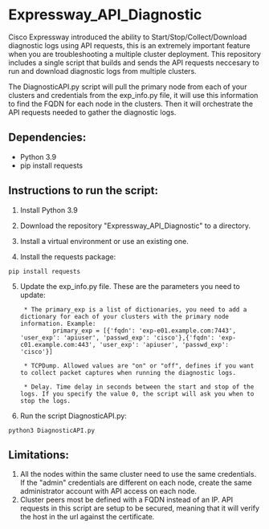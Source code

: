 # Expressway_API_Diagnostic

Cisco Expressway introduced the ability to Start/Stop/Collect/Download diagnostic logs using API requests, this is an extremely important feature when you are troubleshooting a multiple cluster deployment. This repository includes a single script that builds and sends the API requests neccesary to run and download diagnostic logs from multiple clusters. 

The DiagnosticAPI.py script will pull the primary node from each of your clusters and credentials from the exp_info.py file, it will use this information to find the FQDN for each node in the clusters. Then it will orchestrate the API requests needed to gather the diagnostic logs. 

## Dependencies:

- Python 3.9
- pip install requests

## Instructions to run the script: 

1. Install Python 3.9 

2. Download the repository "Expressway_API_Diagnostic" to a directory. 

3. Install a virtual environment or use an existing one.

4. Install the requests package: 
```
pip install requests
```

5. Update the exp_info.py file. These are the parameters you need to update:

        * The primary_exp is a list of dictionaries, you need to add a dictionary for each of your clusters with the primary node information. Example:
                primary_exp = [{'fqdn': 'exp-e01.example.com:7443', 'user_exp': 'apiuser', 'passwd_exp': 'cisco'},{'fqdn': 'exp-c01.example.com:443', 'user_exp': 'apiuser', 'passwd_exp': 'cisco'}]
                
        * TCPDump. Allowed values are "on" or "off", defines if you want to collect packet captures when running the diagnostic logs. 
        
        * Delay. Time delay in seconds between the start and stop of the logs. If you specify the value 0, the script will ask you when to stop the logs. 

 6. Run the script DiagnosticAPI.py: 
```
python3 DiagnosticAPI.py
```

## Limitations: 

1. All the nodes within the same cluster need to use the same credentials. If the "admin" credentials are different on each node, create the same administrator account with API access on each node. 
2. Cluster peers most be defined with a FQDN instead of an IP. API requests in this script are setup to be secured, meaning that it will verify the host in the url against the certificate. 

